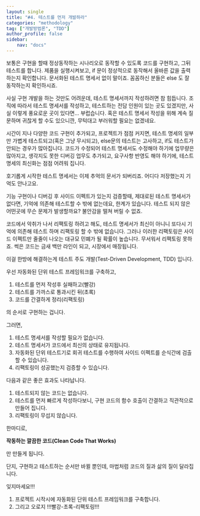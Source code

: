 ```yaml
---
layout: single
title: "#4. 테스트를 먼저 개발하라"
categories: "methodology"
tag: ["개발방법론", "TDD"]
author_profile: false
sidebar: 
    nav: "docs"
---
```


보통은 구현을 할때 정상동작하는 시나리오로 동작할 수 있도록 코드를 구현하고, 그뒤 테스트를 합니다. 제품을 실행시켜보고, if 문이 정상적으로 동작해서 올바른 값을 출력하는지 확인합니다. 문서화된 테스트 명세서 없이 말이죠. 꼼꼼하신 분들은 else 도 잘 동작하는지 확인하시죠.

사실 구현 개발을 하는 것만도 어려운데, 테스트 명세서까지 작성하려면 참 힘듭니다. 조직에 따라서 테스트 명세서를 작성하고, 테스트하는 전담 인원이 있는 곳도 있겠지만, 사실 이렇게 풍요로운 곳이 있다면... 부럽습니다. 혹은 테스트 명세서 작성을 위해 계속 질문하며 귀찮게 할 수도 있으니깐, 무턱대고 부러워할 필요는 없겠네요.

시간이 지나 다양한 코드 구현이 추가되고, 프로젝트가 점점 커지면, 테스트 명세의 일부만 가볍게 테스트되고(혹은 그냥 무시되고), else문의 테스트는 고사하고, if도 테스트가 안되는 경우가 많아집니다. 코드가 수정되어 테스트 명세서도 수정해야 하기에 업무량은 많아지고, 생각지도 못한 디버깅 업무도 추가되고, 요구사항 반영도 해야 하기에, 테스트 명세의 최신화는 점점 어려워 집니다.

호기롭게 시작한 테스트 명세서는 이제 추억의 문서가 되버리죠. 어디다 저장했는지 기억도 안나고요. 

기능 구현이나 디버깅 후 사이드 이펙트가 있는지 검증할때, 제대로된 테스트 명세서가 없다면, 기억에 의존해 테스트할 수 밖에 없는데요, 한계가 있습니다. 테스트 되지 않은 어떤곳에 무슨 문제가 발생할까요? 불안감을 떨쳐 버릴 수 없죠.

코드에서 악취가 나서 리팩토링 하려고 해도, 테스트 명세서가 최신이 아니니 또다시 기억에 의존해 테스트 하며 리팩토링 할 수 밖에 없습니다. 그러나 이러한 리팩토링은 사이드 이펙트만 줄줄이 나오는 대규모 민폐가 될 확률이 높습니다. 무서워서 리팩토링 못하죠. 썩은 코드는 금새 백만 라인이 되고, 시장에서 매장됩니다.

이걸 한방에 해결하는게 테스트 주도 개발(Test-Driven Development, TDD) 입니다.

우선 자동화된 단위 테스트 프레임워크를 구축하고,

1. 테스트를 먼저 작성후 실패하고(빨강) 
2. 테스트를 가까스로 통과시킨 뒤(초록) 
3. 코드를 간결하게 정리(리팩토링)

의 순서로 구현하는 겁니다.

그러면,

1. 테스트 명세서를 작성할 필요가 없습니다. 
2. 테스트 명세서가 코드에서 최신의 상태로 유지됩니다.
3. 자동화된 단위 테스트기로 회귀 테스트를 수행하여 사이드 이펙트를 순식간에 검출할 수 있습니다.
4. 리팩토링이 성공했는지 검증할 수 있습니다.

다음과 같은 좋은 효과도 나타납니다.

1. 테스트되지 않는 코드는 없습니다.
2. 테스트를 먼저 빠르게 작성하다보니, 구현 코드의 함수 호출이 간결하고 직관적으로 만들어 집니다.
3. 리팩토링이 무섭지 않습니다.

한마디로, 

**작동하는 깔끔한 코드(Clean Code That Works)**

만 만들게 됩니다.

단지, 구현하고 테스트하는 순서만 바뀔 뿐인데, 마법처럼 코드의 질과 삶의 질이 달라집니다.

잊지마세요!!!

1. 프로젝트 시작시에 자동화된 단위 테스트 프레임워크를 구축합니다.
2. 그리고 오로지 !!!빨강-초록-리팩토링!!!




